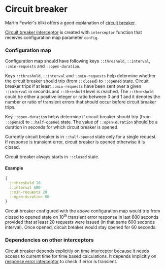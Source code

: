 # Circuit breaker

Martin Fowler's bliki offers a good explanation of [circuit breaker](https://www.martinfowler.com/bliki/CircuitBreaker.html).

[Circuit breaker interceptor](https://github.com/doubleelbow/capital/blob/master/src/com/doubleelbow/capital/interceptor/impl/alpha/circuit_breaker.clj) is created with `interceptor` function that receives configuration map parameter `config`.

### Configuration map

Configuration map should have following keys `::threshold`, `::interval`, `::min-requests` and `::open-duration`.

Keys `::threshold`, `::interval` and `::min-requests` help determine whether the circuit breaker should trip (from `::closed`) to `::opened` state. Circuit breaker trips if at least `::min-requests` have been sent over a given `::interval` in seconds and `::threshold` level is reached. The `::threshold` could be either a positive integer or ratio between 0 and 1 and it denotes the number or ratio of transient errors that should occur before circuit breaker trips.

Key `::open-duration` helps determine if circuit breaker should trip (from `::opened`) to `::half-opened` state. The value of `::open-duration` should be a duration in seconds for which circuit breaker is opened.

Currently circuit breaker is in `::half-opened` state only for a single request. If response is transient error, circuit breaker is opened otherwise it is closed.

Circuit breaker always starts in `::closed` state.

#### Example

```clojure
{
  ::threshold 10
  ::interval 600
  ::min-requests 20
  ::open-duration 60
}
```

Circuit breaker configured with the above configuration map would trip from closed to opened state on 10<sup>th</sup> transient error response in last 600 seconds provided that at least 20 requests were issued (in that same 600 seconds interval). Once opened, circuit breaker would stay opened for 60 seconds.

### Dependencies on other interceptors

Circuit breaker depends explicitly on [time interceptor](https://github.com/doubleelbow/capital/blob/master/doc/interceptors/time.md) because it needs access to current time for time based calculations. It depends implicitly on [response error interceptor](https://github.com/doubleelbow/capital/blob/master/doc/interceptors/response_error.md) to check if error is transient.
